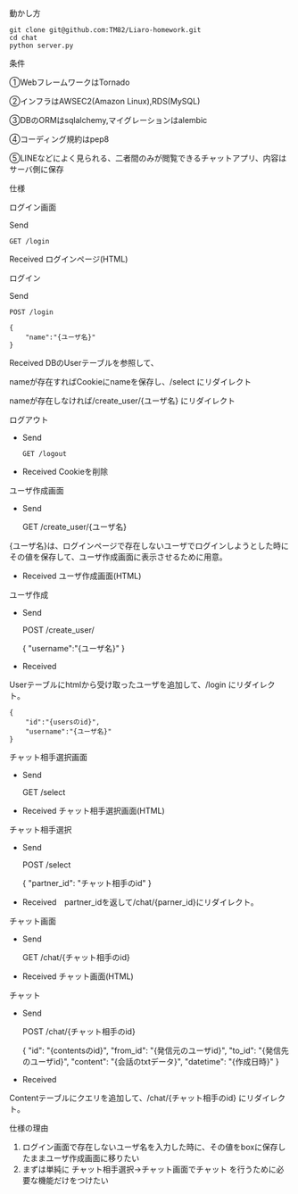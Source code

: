 動かし方

    git clone git@github.com:TM82/Liaro-homework.git
    cd chat
    python server.py

条件

①WebフレームワークはTornado

②インフラはAWSEC2(Amazon Linux),RDS(MySQL)

③DBのORMはsqlalchemy,マイグレーションはalembic

④コーディング規約はpep8

⑤LINEなどによく見られる、二者間のみが閲覧できるチャットアプリ、内容はサーバ側に保存

仕様

ログイン画面

Send

    GET /login

Received ログインページ(HTML)

ログイン

Send

    POST /login
  
    {
        "name":"{ユーザ名}"
    }

Received DBのUserテーブルを参照して、

nameが存在すればCookieにnameを保存し、/select にリダイレクト

nameが存在しなければ/create_user/{ユーザ名} にリダイレクト

ログアウト

- Send

      GET /logout

- Received Cookieを削除

ユーザ作成画面

- Send

    GET /create_user/{ユーザ名}

{ユーザ名}は、ログインページで存在しないユーザでログインしようとした時にその値を保存して、ユーザ作成画面に表示させるために用意。

- Received ユーザ作成画面(HTML)

ユーザ作成

- Send

    POST /create_user/

    {
    	"username":"{ユーザ名}"
    }

- Received

Userテーブルにhtmlから受け取ったユーザを追加して、/login にリダイレクト。

    {
    	"id":"{usersのid}",
    	"username":"{ユーザ名}"
    }

チャット相手選択画面

- Send

    GET /select

- Received チャット相手選択画面(HTML)

チャット相手選択

- Send

    POST /select

    {
    	"partner_id": "チャット相手のid"
    }

- Received　partner_idを返して/chat/{parner_id}にリダイレクト。

チャット画面

- Send

    GET /chat/{チャット相手のid}

- Received チャット画面(HTML)

チャット

- Send

    POST /chat/{チャット相手のid}

    {
    	"id": "{contentsのid}",
    	"from_id": "{発信元のユーザid}",
    	"to_id": "{発信先のユーザid}",
    	"content": "{会話のtxtデータ}",
    	"datetime": "{作成日時}"
    }

- Received

Contentテーブルにクエリを追加して、/chat/{チャット相手のid} にリダイレクト。



仕様の理由

1. ログイン画面で存在しないユーザ名を入力した時に、その値をboxに保存したままユーザ作成画面に移りたい
2. まずは単純に チャット相手選択→チャット画面でチャット を行うために必要な機能だけをつけたい

